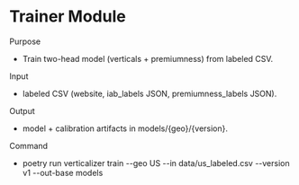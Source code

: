 # Trainer Module

Purpose
- Train two-head model (verticals + premiumness) from labeled CSV.

Input
- labeled CSV (website, iab_labels JSON, premiumness_labels JSON).

Output
- model + calibration artifacts in models/{geo}/{version}.

Command
- poetry run verticalizer train --geo US --in data/us_labeled.csv --version v1 --out-base models

